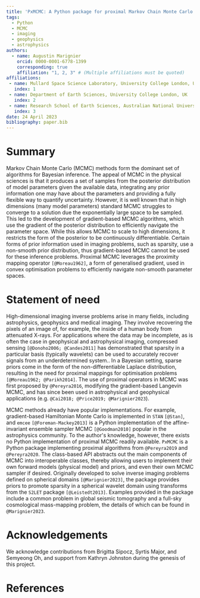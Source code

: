 ```yaml
---
title: 'PxMCMC: A Python package for proximal Markov Chain Monte Carlo'
tags:
  - Python
  - MCMC
  - imaging
  - geophysics
  - astrophysics
authors:
  - name: Augustin Marignier
    orcid: 0000-0001-6778-1399
    corresponding: true
    affiliation: "1, 2, 3" # (Multiple affiliations must be quoted)
affiliations:
 - name: Mullard Space Science Laboratory, University College London, UK
   index: 1
 - name: Department of Earth Sciences, University College London, UK
   index: 2
 - name: Research School of Earth Sciences, Australian National University, Australia
   index: 3
date: 24 April 2023
bibliography: paper.bib
---
```


# Summary

Markov Chain Monte Carlo (MCMC) methods form the dominant set of algorithms for Bayesian inference.
The appeal of MCMC in the physical sciences is that it produces a set of samples from the posterior distribution of model parameters given the available data, integrating any prior information one may have about the parameters and providing a fully flexible way to quantify uncertainty.
However, it is well known that in high dimensions (many model parameters) standard MCMC struggles to converge to a solution due the exponentially large space to be sampled.
This led to the development of gradient-based MCMC algorithms, which use the gradient of the posterior distribution to efficiently navigate the parameter space.
While this allows MCMC to scale to high dimensions, it restricts the form of the posterior to be continuously differentiable.
Certain forms of prior information used in imaging problems, such as sparsity, use a non-smooth prior distribution, thus gradient-based MCMC cannot be used for these inference problems.
Proximal MCMC leverages the proximity mapping operator `[@Moreau1962]`, a form of generalised gradient, used in convex optimisation problems to efficiently navigate non-smooth parameter spaces.

# Statement of need

High-dimensional imaging inverse problems arise in many fields, including astrophysics, geophysics and medical imaging.
They involve recovering the pixels of an image of, for example, the inside of a human body from attenuated X-rays.
For applications where the data may be incomplete, as is often the case in geophysical and astrophysical imaging, compressed sensing `[@Donoho2006; @Candes2011]` has demonstrated that sparsity in a particular basis (typically wavelets) can be used to accurately recover signals from an underdetermined system..
In a Bayesian setting, sparse priors come in the form of the non-differentiable Laplace distribution, resulting in the need for proximal mappings for optimisation problems `[@Moreau1962; @Parikh2014]`.
The use of proximal operators in MCMC was first proposed by `@Pereyra2016`, modifying the gradient-based Langevin MCMC, and has since been used in astrophysical and geophysical applications (e.g. `@Cai2018; @Price2019; @Marignier2023`).

MCMC methods already have popular implementations.
For example, gradient-based Hamiltonian Monte Carlo is implemented in `STAN` `[@Stan]`, and `emcee` `[@Foreman-Mackey2013]` is a Python implementation of the affine-invariant ensemble sampler MCMC `[@Goodman2010]` popular in the astrophysics community.
To the author's knowledge, however, there exists no Python implementation of proximal MCMC readily available.
`PxMCMC` is a Python package implementing proximal algorithms from `@Pereyra2019` and `@Pereyra2020`.
The class-based API abstracts out the main components of MCMC into interoperable classes, thereby allowing users to implement their own forward models (physical model) and priors, and even their own MCMC sampler if desired.
Originally developed to solve inverse imaging problems defined on spherical domains `[@Marignier2023]`, the package provides priors to promote sparsity in a spherical wavelet domain using transforms from the `S2LET` package `[@Leistedt2013]`.
Examples provided in the package include a common problem in global seismic tomography and a full-sky cosmological mass-mapping problem, the details of which can be found in `@Marignier2023`.

# Acknowledgements

We acknowledge contributions from Brigitta Sipocz, Syrtis Major, and Semyeong
Oh, and support from Kathryn Johnston during the genesis of this project.

# References